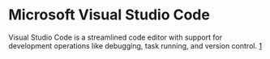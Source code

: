 # Microsoft Visual Studio Code

Visual Studio Code is a streamlined code editor with support for development operations like debugging, task running, and version control. [1]

[1]: https://code.visualstudio.com/docs/supporting/faq